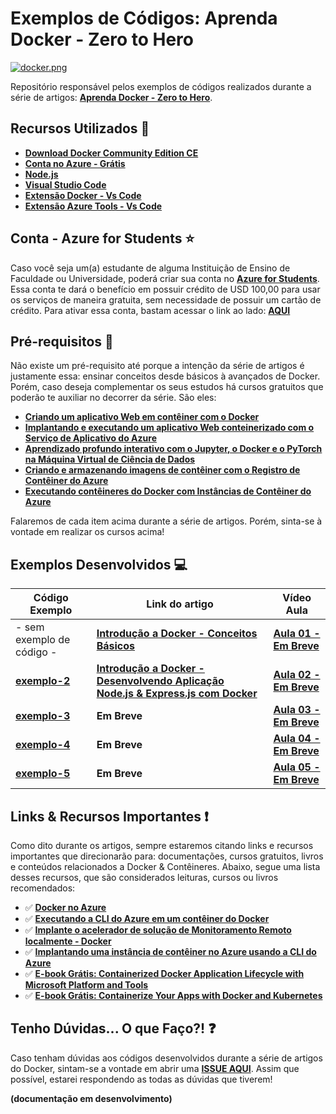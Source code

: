 # Exemplos de Códigos: Aprenda Docker - Zero to Hero

[![docker.png](https://i.postimg.cc/7LZsn8Tc/docker.png)](https://postimg.cc/VJ2WzhgB)

Repositório responsável pelos exemplos de códigos realizados durante a série de artigos: **[Aprenda Docker - Zero to Hero](https://dev.to/azure/introducao-a-docker-conceitos-basicos-4g19)**.

## Recursos Utilizados 🚀

* **[Download Docker Community Edition CE](https://www.docker.com/community-edition)**
* **[Conta no Azure - Grátis](https://azure.microsoft.com/pt-br/free/?wt.mc_id=dockerzerotohero-github-gllemos)**
* **[Node.js](https://nodejs.org/en/)**
* **[Visual Studio Code](https://code.visualstudio.com/?WT.mc_id=dockerzerotohero-github-gllemos)**
* **[Extensão Docker - Vs Code](https://marketplace.visualstudio.com/items?itemName=ms-azuretools.vscode-docker&WT.mc_id=dockerzerotohero-github-gllemos)**
* **[Extensão Azure Tools - Vs Code](https://marketplace.visualstudio.com/items?itemName=ms-vscode.vscode-node-azure-pack&WT.mc_id=dockerzerotohero-github-gllemos)**

## Conta - Azure for Students ⭐️

Caso você seja um(a) estudante de alguma Instituição de Ensino de Faculdade ou Universidade, poderá criar sua conta no **[Azure for Students](https://azure.microsoft.com/pt-br/free/students/?WT.mc_id=dockerzerotohero-github-gllemos)**. Essa conta te dará o benefício em possuir crédito de USD 100,00 para usar os serviços de maneira gratuita, sem necessidade de possuir um cartão de crédito. Para ativar essa conta, bastam acessar o link ao lado: **[AQUI](https://azure.microsoft.com/pt-br/free/students/?WT.mc_id=dockerzerotohero-github-gllemos)**

## Pré-requisitos 📌

Não existe um pré-requisito até porque a intenção da série de artigos é justamente essa: ensinar conceitos desde básicos à avançados de Docker. Porém, caso deseja complementar os seus estudos há cursos gratuitos que poderão te auxiliar no decorrer da série. São eles:

* **[Criando um aplicativo Web em contêiner com o Docker](https://docs.microsoft.com/pt-br/learn/modules/intro-to-containers/?WT.mc_id=dockerzerotohero-github-gllemos)**
* **[Implantando e executando um aplicativo Web conteinerizado com o Serviço de Aplicativo do Azure](https://docs.microsoft.com/pt-br/learn/modules/deploy-run-container-app-service/?WT.mc_id=dockerzerotohero-github-gllemos)**
* **[Aprendizado profundo interativo com o Jupyter, o Docker e o PyTorch na Máquina Virtual de Ciência de Dados](https://docs.microsoft.com/pt-br/learn/modules/interactive-deep-learning/?WT.mc_id=dockerzerotohero-github-gllemos)**
* **[Criando e armazenando imagens de contêiner com o Registro de Contêiner do Azure](https://docs.microsoft.com/pt-br/learn/modules/build-and-store-container-images/?WT.mc_id=dockerzerotohero-github-gllemos)**
* **[Executando contêineres do Docker com Instâncias de Contêiner do Azure](https://docs.microsoft.com/pt-br/learn/modules/run-docker-with-azure-container-instances/?WT.mc_id=dockerzerotohero-github-gllemos)**

Falaremos de cada item acima durante a série de artigos. Porém, sinta-se à vontade em realizar os cursos acima! 

## Exemplos Desenvolvidos 💻

| Código Exemplo | Link do artigo | Vídeo Aula |
|---|---|---|
| - sem exemplo de código - | **[Introdução a Docker - Conceitos Básicos](http://bit.ly/artigo-docker-parte-i)** | **[Aula 01 - Em Breve]()** |
| **[exemplo-2](exemplo-1/README.md)** | **[Introdução a Docker - Desenvolvendo Aplicação Node.js & Express.js com Docker]()** | **[Aula 02 - Em Breve]()** |
| **[exemplo-3](exemplo-3/README.md)** | **Em Breve** | **[Aula 03 - Em Breve]()** |
| **[exemplo-4](exemplo-4/README.md)** | **Em Breve** | **[Aula 04 - Em Breve]()** |
| **[exemplo-5](exemplo-5/README.md)** | **Em Breve** | **[Aula 05 - Em Breve]()** |

## Links & Recursos Importantes ❗️

Como dito durante os artigos, sempre estaremos citando links e recursos importantes que direcionarão para: documentações, cursos gratuitos, livros e conteúdos relacionados a Docker & Contêineres. Abaixo, segue uma lista desses recursos, que são considerados leituras, cursos ou livros recomendados:

- ✅ **[Docker no Azure](https://docs.microsoft.com/pt-br/azure/docker/?WT.mc_id=dockerzerotohero-github-gllemos)**
- ✅ **[Executando a CLI do Azure em um contêiner do Docker](https://docs.microsoft.com/cli/azure/run-azure-cli-docker?view=azure-cli-latest&WT.mc_id=dockerzerotohero-github-gllemos)**
- ✅ **[Implante o acelerador de solução de Monitoramento Remoto localmente - Docker](https://docs.microsoft.com/pt-br/azure/iot-accelerators/iot-accelerators-remote-monitoring-deploy-local-docker?WT.mc_id=dockerzerotohero-github-gllemos)**
- ✅ **[Implantando uma instância de contêiner no Azure usando a CLI do Azure](https://docs.microsoft.com/azure/container-instances/container-instances-quickstart?WT.mc_id=dockerzerotohero-github-gllemos)**
- ✅ **[E-book Grátis: Containerized Docker Application Lifecycle with Microsoft Platform and Tools](https://azure.microsoft.com/resources/containerized-docker-application-lifecycle-with-microsoft-platform-and-tools/?WT.mc_id=dockerzerotohero-github-gllemos)**
- ✅ **[E-book Grátis: Containerize Your Apps with Docker and Kubernetes](https://azure.microsoft.com/resources/containerize-your-apps-with-docker-and-kubernetes/?WT.mc_id=dockerzerotohero-github-gllemos)**

## Tenho Dúvidas... O que Faço?! ❓

Caso tenham dúvidas aos códigos desenvolvidos durante a série de artigos do Docker, sintam-se a vontade em abrir uma **[ISSUE AQUI](https://github.com/glaucia86/docker-zero-to-hero-series/issues)**. Assim que possível, estarei respondendo as todas as dúvidas que tiverem!

**(documentação em desenvolvimento)**


